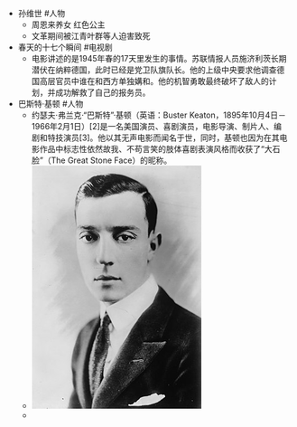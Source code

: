 - 孙维世 #人物
	- 周恩来养女 红色公主
	- 文革期间被江青叶群等人迫害致死
- 春天的十七个瞬间 #电视剧
	- 电影讲述的是1945年春的17天里发生的事情。苏联情报人员施济利茨长期潜伏在纳粹德国，此时已经是党卫队旗队长。他的上级中央要求他调查德国高层官员中谁在和西方单独媾和。他的机智勇敢最终破坏了敌人的计划，并成功解救了自己的报务员。
- 巴斯特·基顿 #人物
	- 约瑟夫·弗兰克·“巴斯特”·基顿（英语：Buster Keaton，1895年10月4日－1966年2月1日）[2]是一名美国演员、喜剧演员，电影导演、制片人、编剧和特技演员[3]。他以其无声电影而闻名于世，同时，基顿也因为在其电影作品中标志性依然故我、不苟言笑的肢体喜剧表演风格而收获了“大石脸”（The Great Stone Face）的昵称。
	- ![image.png](../assets/image_1665297906550_0.png)
	-